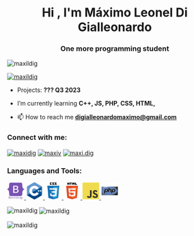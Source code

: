 <h1 align="center">Hi , I'm Máximo Leonel Di Gialleonardo</h1>
<h3 align="center">One more programming student</h3>

<p align="left"> <img src="https://komarev.com/ghpvc/?username=maxildig&label=Profile%20views&color=0e75b6&style=flat" alt="maxildig" /> </p>

<p align="left"> <a href="https://github.com/ryo-ma/github-profile-trophy"><img src="https://github-profile-trophy.vercel.app/?username=maxildig" alt="maxildig" /></a> </p>

- Projects: **??? Q3 2023**

- I’m currently learning **C++, JS, PHP, CSS, HTML,**

- 📫 How to reach me **digialleonardomaximo@gmail.com**

<h3 align="left">Connect with me:</h3>
<p align="left">
<a href="https://twitter.com/maxidig" target="blank"><img align="center" src="https://raw.githubusercontent.com/rahuldkjain/github-profile-readme-generator/master/src/images/icons/Social/twitter.svg" alt="maxidig" height="30" width="40" /></a>
<a href="https://stackoverflow.com/users/maxiv" target="blank"><img align="center" src="https://raw.githubusercontent.com/rahuldkjain/github-profile-readme-generator/master/src/images/icons/Social/stack-overflow.svg" alt="maxiv" height="30" width="40" /></a>
<a href="https://instagram.com/maxi.dig" target="blank"><img align="center" src="https://raw.githubusercontent.com/rahuldkjain/github-profile-readme-generator/master/src/images/icons/Social/instagram.svg" alt="maxi.dig" height="30" width="40" /></a>
</p>

<h3 align="left">Languages and Tools:</h3>
<p align="left"> <a href="https://getbootstrap.com" target="_blank" rel="noreferrer"> <img src="https://raw.githubusercontent.com/devicons/devicon/master/icons/bootstrap/bootstrap-plain-wordmark.svg" alt="bootstrap" width="40" height="40"/> </a> <a href="https://www.w3schools.com/cpp/" target="_blank" rel="noreferrer"> <img src="https://raw.githubusercontent.com/devicons/devicon/master/icons/cplusplus/cplusplus-original.svg" alt="cplusplus" width="40" height="40"/> </a> <a href="https://www.w3schools.com/css/" target="_blank" rel="noreferrer"> <img src="https://raw.githubusercontent.com/devicons/devicon/master/icons/css3/css3-original-wordmark.svg" alt="css3" width="40" height="40"/> </a> <a href="https://www.w3.org/html/" target="_blank" rel="noreferrer"> <img src="https://raw.githubusercontent.com/devicons/devicon/master/icons/html5/html5-original-wordmark.svg" alt="html5" width="40" height="40"/> </a> <a href="https://developer.mozilla.org/en-US/docs/Web/JavaScript" target="_blank" rel="noreferrer"> <img src="https://raw.githubusercontent.com/devicons/devicon/master/icons/javascript/javascript-original.svg" alt="javascript" width="40" height="40"/> </a> <a href="https://www.php.net" target="_blank" rel="noreferrer"> <img src="https://raw.githubusercontent.com/devicons/devicon/master/icons/php/php-original.svg" alt="php" width="40" height="40"/> </a> </p>

<p><img align="left" src="https://github-readme-stats.vercel.app/api/top-langs?username=maxildig&show_icons=true&locale=en&layout=compact" alt="maxildig" /></p>

<p>&nbsp;<img align="center" src="https://github-readme-stats.vercel.app/api?username=maxildig&show_icons=true&locale=en" alt="maxildig" /></p>

<p><img align="center" src="https://github-readme-streak-stats.herokuapp.com/?user=maxildig&" alt="maxildig" /></p>

